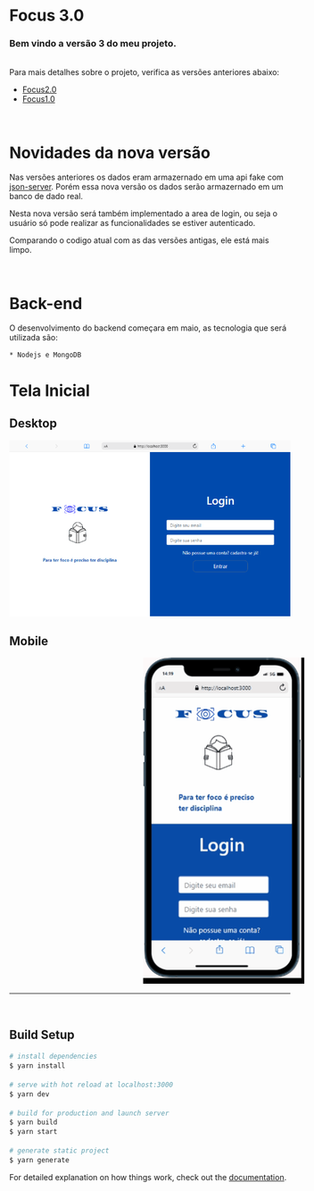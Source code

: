 # Focus 3.0

### Bem vindo a versão 3 do meu projeto.
<br>
Para mais detalhes sobre o projeto, verifica as versões anteriores abaixo:

* [Focus2.0](https://github.com/RodrigoVitor/Focus-2.0)
* [Focus1.0](https://github.com/RodrigoVitor/Focus)

<br>

# Novidades da nova versão
 Nas versões anteriores os dados eram armazernado em uma api fake com [json-server](https://www.npmjs.com/package/json-server). Porém essa nova versão os dados serão armazernado em um banco de dado real.

 Nesta nova versão será também implementado a area de login, ou seja o usuário só pode realizar as funcionalidades se estiver autenticado.

 Comparando o codigo atual com as das versões antigas, ele está mais limpo.

 <br>

# Back-end
O desenvolvimento do backend começara em maio, as tecnologia que será utilizada são:
    
    * Nodejs e MongoDB


# Tela Inicial
## Desktop
<img src="./static/desktop.png">

<br>

## Mobile
<img src="./static/mobile.gif" style="margin-left:25vw">

<br>
<hr>
<br>


## Build Setup

```bash
# install dependencies
$ yarn install

# serve with hot reload at localhost:3000
$ yarn dev

# build for production and launch server
$ yarn build
$ yarn start

# generate static project
$ yarn generate
```

For detailed explanation on how things work, check out the [documentation](https://nuxtjs.org).

